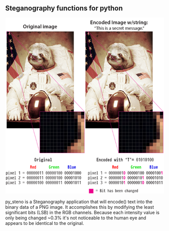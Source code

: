 ## Steganography functions for python
![alt text](diagram.png "Python Steganography - how it works")

py_steno is a Steganography application that will encode() text into the binary data of a PNG image. It accomplishes this by modifying the least significant bits (LSB) in the RGB channels. Because each intensity value is only being changed ~0.3% it's not noticeable to the human eye and appears to be identical to the original. 
